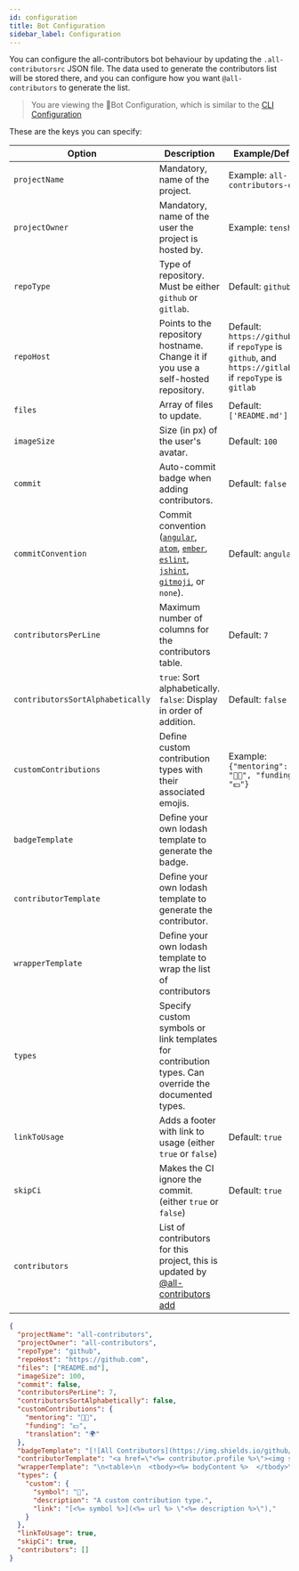 ```yaml
---
id: configuration
title: Bot Configuration
sidebar_label: Configuration
---
```


You can configure the all-contributors bot behaviour by updating the `.all-contributorsrc` JSON file.
The data used to generate the contributors list will be stored there, and you
can configure how you want `@all-contributors` to generate the list.

> You are viewing the 🤖Bot Configuration, which is similar to the [CLI Configuration](../cli/configuration)

These are the keys you can specify:

| Option                           | Description                                                                                         | Example/Default                                                                                             |
| -------------------------------- | --------------------------------------------------------------------------------------------------- | ----------------------------------------------------------------------------------------------------------- |
| `projectName`                    | Mandatory, name of the project.                                                                     | Example: `all-contributors-cli`                                                                             |
| `projectOwner`                   | Mandatory, name of the user the project is hosted by.                                               | Example: `tenshiAMD`                                                                                        |
| `repoType`                       | Type of repository. Must be either `github` or `gitlab`.                                            | Default: `github`                                                                                           |
| `repoHost`                       | Points to the repository hostname. Change it if you use a self-hosted repository.                   | Default: `https://github.com` if `repoType` is `github`, and `https://gitlab.com` if `repoType` is `gitlab` |
| `files`                          | Array of files to update.                                                                           | Default: `['README.md']`                                                                                    |
| `imageSize`                      | Size (in px) of the user's avatar.                                                                  | Default: `100`                                                                                              |
| `commit`                         | Auto-commit badge when adding contributors.                                                         | Default: `false`                                                                                           |
| `commitConvention`               | Commit convention ([`angular`](https://github.com/angular/angular/blob/master/CONTRIBUTING.md#-commit-message-guidelines), [`atom`](https://github.com/atom/atom/blob/master/CONTRIBUTING.md#git-commit-messages), [`ember`](https://guides.emberjs.com/v1.10.0/contributing/#toc_commits), [`eslint`](https://eslint.org/docs/1.0.0/developer-guide/contributing#step-2-make-your-changes), [`jshint`](https://jshint.com/contribute/), [`gitmoji`](https://gitmoji.carloscuesta.me/), or `none`).                                                         | Default: `angular`                                                                                           |
| `contributorsPerLine`            | Maximum number of columns for the contributors table.                                               | Default: `7`                                                                                                |
| `contributorsSortAlphabetically` | `true`: Sort alphabetically. `false`: Display in order of addition.                       | Default: `false`                                                                                            |
| `customContributions`            | Define custom contribution types with their associated emojis.                                      | Example: `{"mentoring": "👨‍🏫", "funding": "💵"}`                                                            |
| `badgeTemplate`                  | Define your own lodash template to generate the badge.                                              | |
| `contributorTemplate`            | Define your own lodash template to generate the contributor.                                        | |
| `wrapperTemplate`                | Define your own lodash template to wrap the list of contributors                                    | |
| `types`                          | Specify custom symbols or link templates for contribution types. Can override the documented types. | |
| `linkToUsage`                    | Adds a footer with link to usage (either `true` or `false`)                                         | Default: `true` |
| `skipCi`                         | Makes the CI ignore the commit. (either `true` or `false`)                                          | Default: `true` |
| `contributors`                   | List of contributors for this project, this is updated by [@all-contributors add](usage#all-contributors-add) | |

```json
{
  "projectName": "all-contributors",
  "projectOwner": "all-contributors",
  "repoType": "github",
  "repoHost": "https://github.com",
  "files": ["README.md"],
  "imageSize": 100,
  "commit": false,
  "contributorsPerLine": 7,
  "contributorsSortAlphabetically": false,
  "customContributions": {
    "mentoring": "👨‍🏫",
    "funding": "💵",
    "translation": "🌍"
  },
  "badgeTemplate": "[![All Contributors](https://img.shields.io/github/all-contributors/<%= projectOwner %>/<%= projectName %>?color=ee8449&style=flat-square)](#contributors)",
  "contributorTemplate": "<a href=\"<%= contributor.profile %>\"><img src=\"<%= contributor.avatar_url %>\" width=\"<%= options.imageSize %>px;\" alt=\"\"/><br /><sub><b><%= contributor.name %></b></sub></a>",
  "wrapperTemplate": "\n<table>\n  <tbody><%= bodyContent %>  </tbody>\n<%= tableFooterContent %></table>\n\n",
  "types": {
    "custom": {
      "symbol": "🔭",
      "description": "A custom contribution type.",
      "link": "[<%= symbol %>](<%= url %> \"<%= description %>\"),"
    }
  },
  "linkToUsage": true,
  "skipCi": true,
  "contributors": []
}
```
